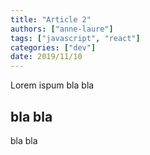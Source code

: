 ```yaml
---
title: "Article 2"
authors: ["anne-laure"]
tags: ["javascript", "react"]
categories: ["dev"]
date: 2019/11/10
---
```


Lorem ispum bla bla

<!-- excerpt -->

## bla bla

bla bla
